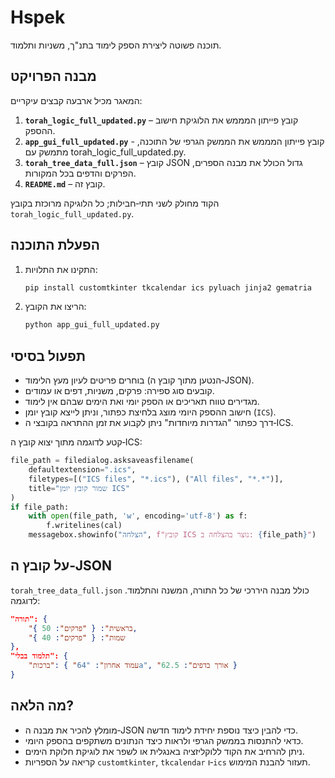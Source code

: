 # Hspek
תוכנה פשוטה ליצירת הספק לימוד בתנ"ך, משניות ותלמוד.

## מבנה הפרויקט
המאגר מכיל ארבעה קבצים עיקריים:
1. **`torah_logic_full_updated.py`** – קובץ פייתון המממש את הלוגיקת חישוב ההספק.
2. **`app_gui_full_updated.py`** - קובץ פייתון המממש את הממשק הגרפי של התוכנה, מתמשק עם torah_logic_full_updated.py.
3. **`torah_tree_data_full.json`** – קובץ JSON גדול הכולל את מבנה הספרים, הפרקים והדפים בכל המקורות.
4. **`README.md`** – קובץ זה.

הקוד מחולק לשני תתי‑חבילות; כל הלוגיקה מרוכזת בקובץ `torah_logic_full_updated.py`.

## הפעלת התוכנה
1. התקינו את התלויות:
   ```bash
   pip install customtkinter tkcalendar ics pyluach jinja2 gematria
   ```
2. הריצו את הקובץ:
   ```bash
   python app_gui_full_updated.py
   ```

## תפעול בסיסי
- בוחרים פריטים לעיון מעץ הלימוד (הנטען מתוך קובץ ה‑JSON).
- קובעים סוג ספירה: פרקים, משניות, דפים או עמודים.
- מגדירים טווח תאריכים או הספק יומי ואת הימים שבהם אין לימוד.
- חישוב ההספק היומי מוצג בלחיצת כפתור, וניתן לייצא קובץ יומן (`ICS`).
- דרך כפתור "הגדרות מיוחדות" ניתן לקבוע את זמן ההתראה בקובצי ה‑ICS.

קטע לדוגמה מתוך יצוא קובץ ה‑ICS:
```python
file_path = filedialog.asksaveasfilename(
    defaultextension=".ics",
    filetypes=[("ICS files", "*.ics"), ("All files", "*.*")],
    title="שמור קובץ יומן ICS"
)
if file_path:
    with open(file_path, 'w', encoding='utf-8') as f:
        f.writelines(cal)
    messagebox.showinfo("הצלחה", f"קובץ ICS נוצר בהצלחה ב: {file_path}")
```

## על קובץ ה‑JSON
`torah_tree_data_full.json` כולל מבנה היררכי של כל התורה, המשנה והתלמוד. לדוגמה:
```json
"תורה": {
    "בראשית": { "פרקים": 50 },
    "שמות": { "פרקים": 40 }
},
"תלמוד בבלי": {
    "ברכות": { "עמוד אחרון": "64a", "אורך בדפים": 62.5 }
}
```

## מה הלאה?
- מומלץ להכיר את מבנה ה‑JSON כדי להבין כיצד נוספת יחידת לימוד חדשה.
- כדאי להתנסות בממשק הגרפי ולראות כיצד הנתונים משתקפים בהספק היומי.
- ניתן להרחיב את הקוד ללוקליזציה באנגלית או לשפר את לוגיקת חלוקת הימים.
- קריאה על הספריות `customtkinter`, `tkcalendar` ו‑`ics` תעזור להבנת המימוש.
